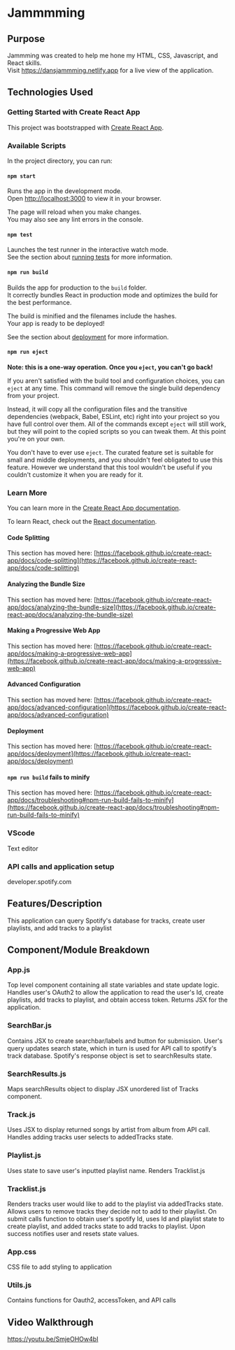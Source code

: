 # Jammmming

## Purpose

Jammming was created to help me hone my HTML, CSS, Javascript, and React skills.\
Visit https://dansjammming.netlify.app for a live view of the application.

## Technologies Used 

### Getting Started with Create React App

This project was bootstrapped with [Create React App](https://github.com/facebook/create-react-app).

### Available Scripts

In the project directory, you can run:

#### `npm start`

Runs the app in the development mode.\
Open [http://localhost:3000](http://localhost:3000) to view it in your browser.

The page will reload when you make changes.\
You may also see any lint errors in the console.

#### `npm test`

Launches the test runner in the interactive watch mode.\
See the section about [running tests](https://facebook.github.io/create-react-app/docs/running-tests) for more information.

#### `npm run build`

Builds the app for production to the `build` folder.\
It correctly bundles React in production mode and optimizes the build for the best performance.

The build is minified and the filenames include the hashes.\
Your app is ready to be deployed!

See the section about [deployment](https://facebook.github.io/create-react-app/docs/deployment) for more information.

#### `npm run eject`

**Note: this is a one-way operation. Once you `eject`, you can't go back!**

If you aren't satisfied with the build tool and configuration choices, you can `eject` at any time. This command will remove the single build dependency from your project.

Instead, it will copy all the configuration files and the transitive dependencies (webpack, Babel, ESLint, etc) right into your project so you have full control over them. All of the commands except `eject` will still work, but they will point to the copied scripts so you can tweak them. At this point you're on your own.

You don't have to ever use `eject`. The curated feature set is suitable for small and middle deployments, and you shouldn't feel obligated to use this feature. However we understand that this tool wouldn't be useful if you couldn't customize it when you are ready for it.

### Learn More

You can learn more in the [Create React App documentation](https://facebook.github.io/create-react-app/docs/getting-started).

To learn React, check out the [React documentation](https://reactjs.org/).

#### Code Splitting

This section has moved here: [https://facebook.github.io/create-react-app/docs/code-splitting](https://facebook.github.io/create-react-app/docs/code-splitting)

#### Analyzing the Bundle Size

This section has moved here: [https://facebook.github.io/create-react-app/docs/analyzing-the-bundle-size](https://facebook.github.io/create-react-app/docs/analyzing-the-bundle-size)

#### Making a Progressive Web App

This section has moved here: [https://facebook.github.io/create-react-app/docs/making-a-progressive-web-app](https://facebook.github.io/create-react-app/docs/making-a-progressive-web-app)

#### Advanced Configuration

This section has moved here: [https://facebook.github.io/create-react-app/docs/advanced-configuration](https://facebook.github.io/create-react-app/docs/advanced-configuration)

#### Deployment

This section has moved here: [https://facebook.github.io/create-react-app/docs/deployment](https://facebook.github.io/create-react-app/docs/deployment)

#### `npm run build` fails to minify

This section has moved here: [https://facebook.github.io/create-react-app/docs/troubleshooting#npm-run-build-fails-to-minify](https://facebook.github.io/create-react-app/docs/troubleshooting#npm-run-build-fails-to-minify)

### VScode
Text editor
### API calls and application setup
developer.spotify.com

## Features/Description

This application can query Spotify's database for tracks, create user playlists, and add tracks to a playlist

## Component/Module Breakdown

### App.js
Top level component containing all state variables and state update logic. Handles user's OAuth2 to allow the application to read the user's Id, create playlists, add tracks to playlist, and obtain access token. Returns JSX for the application.

### SearchBar.js
Contains JSX to create searchbar/labels and button for submission. User's query updates search state, which in turn is used for API call to spotify's track database. Spotify's response object is set to searchResults state.

### SearchResults.js
Maps searchResults object to display JSX unordered list of Tracks component.

### Track.js
Uses JSX to display returned songs by artist from album from API call. Handles adding tracks user selects to addedTracks state.

### Playlist.js
Uses state to save user's inputted playlist name. Renders Tracklist.js

### Tracklist.js
Renders tracks user would like to add to the playlist via addedTracks state. Allows users to remove tracks they decide not to add to their playlist. On submit calls function to obtain user's spotify Id, uses Id and playlist state to create playlist, and added tracks state to add tracks to playlist. Upon success notifies user and resets state values.

### App.css
CSS file to add styling to application

### Utils.js
Contains functions for Oauth2, accessToken, and API calls

## Video Walkthrough 
https://youtu.be/SmjeOHOw4bI
